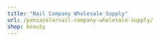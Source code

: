 ```yaml
---
title: "Nail Company Wholesale Supply"
url: /pensacola/nail-company-wholesale-supply/
shop: beauty
---
```

